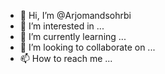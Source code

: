 - 👋 Hi, I’m @Arjomandsohrbi
- 👀 I’m interested in ...
- 🌱 I’m currently learning ...
- 💞️ I’m looking to collaborate on ...
- 📫 How to reach me ...

<!---
Arjomandsohrbi/Arjomandsohrbi is a ✨ special ✨ repository because its `README.md` (this file) appears on your GitHub profile.
You can click the Preview link to take a look at your changes.
--->
